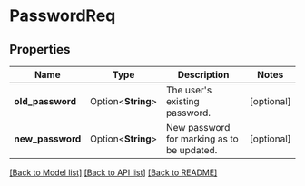 # PasswordReq

## Properties

Name | Type | Description | Notes
------------ | ------------- | ------------- | -------------
**old_password** | Option<**String**> | The user's existing password. | [optional]
**new_password** | Option<**String**> | New password for marking as to be updated. | [optional]

[[Back to Model list]](../README.md#documentation-for-models) [[Back to API list]](../README.md#documentation-for-api-endpoints) [[Back to README]](../README.md)


